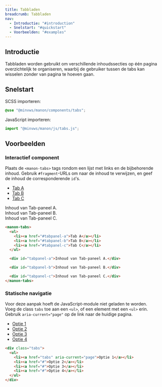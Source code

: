 ```yaml
---
title: Tabbladen
breadcrumb: Tabbladen
nav:
  - Introductie: "#introduction"
  - Snelstart: "#quickstart"
  - Voorbeelden: "#examples"
---
```


<h2 id="introduction">Introductie</h2>

Tabbladen worden gebruikt om verschillende inhoudssecties op één pagina overzichtelijk te organiseren, waarbij de gebruiker tussen de tabs kan wisselen zonder van pagina te hoeven gaan.

<h2 id="quickstart">Snelstart</h2>

SCSS importeren:

```scss
@use "@minvws/manon/components/tabs";
```

JavaScript importeren:

```javascript
import "@minvws/manon/js/tabs.js";
```

<h2 id="examples">Voorbeelden</h2>

<h3 id="interactive-component">Interactief component</h3>

Plaats de `<manon-tabs>` tags rondom een lijst met links en de bijbehorende inhoud. Gebruik `#fragment`-URLs om naar de inhoud te verwijzen, en geef de inhoud de corresponderende `id`'s.

<manon-tabs>
  <ul>
    <li><a href="#tabpanel-a">Tab A</a></li>
    <li><a href="#tabpanel-b">Tab B</a></li>
    <li><a href="#tabpanel-c">Tab C</a></li>
  </ul>

  <div id="tabpanel-a">
    Inhoud van Tab-paneel A.
  </div>

  <div id="tabpanel-b">
    Inhoud van Tab-paneel B.
  </div>

  <div id="tabpanel-c">
    Inhoud van Tab-paneel C.
  </div>
</manon-tabs>

```html
<manon-tabs>
  <ul>
    <li><a href="#tabpanel-a">Tab A</a></li>
    <li><a href="#tabpanel-b">Tab B</a></li>
    <li><a href="#tabpanel-c">Tab C</a></li>
  </ul>

  <div id="tabpanel-a">Inhoud van Tab-paneel A.</div>

  <div id="tabpanel-b">Inhoud van Tab-paneel B.</div>

  <div id="tabpanel-c">Inhoud van Tab-paneel C.</div>
</manon-tabs>
```

<h3 id="static-navigation">Statische navigatie</h3>

Voor deze aanpak hoeft de JavaScript-module niet geladen te worden. Voeg de class `tabs` toe aan een `<ul>`, of een element met een `<ul>` erin. Gebruik `aria-current="page"` op de link naar de huidige pagina.

<div class="tabs">
  <ul>
    <li><a href="tabs" aria-current="page">Optie 1</a></li>
    <li><a href="#">Optie 2</a></li>
    <li><a href="#">Optie 3</a></li>
    <li><a href="#">Optie 4</a></li>
  </ul>
</div>

```html
<div class="tabs">
  <ul>
    <li><a href="tabs" aria-current="page">Optie 1</a></li>
    <li><a href="#">Optie 2</a></li>
    <li><a href="#">Optie 3</a></li>
    <li><a href="#">Optie 4</a></li>
  </ul>
</div>
```
